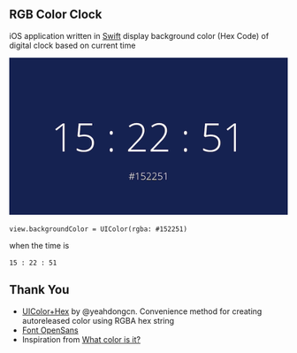 RGB Color Clock
---

iOS application written in [Swift](https://developer.apple.com/swift/) display background color (Hex Code) of digital clock based on current time
	
![](https://raw.githubusercontent.com/futureinvasion/RGB-Color-Clock/master/screenshot.png)
	
	view.backgroundColor = UIColor(rgba: #152251)
	
when the time is
	
	15 : 22 : 51
	
Thank You
---

- [UIColor+Hex](https://github.com/yeahdongcn/UIColor-Hex-Swift) by @yeahdongcn. Convenience method for creating autoreleased color using RGBA hex string
- [Font OpenSans](http://www.fontsquirrel.com/fonts/open-sans)
- Inspiration from [What color is it?](http://whatcolourisit.scn9a.org/)